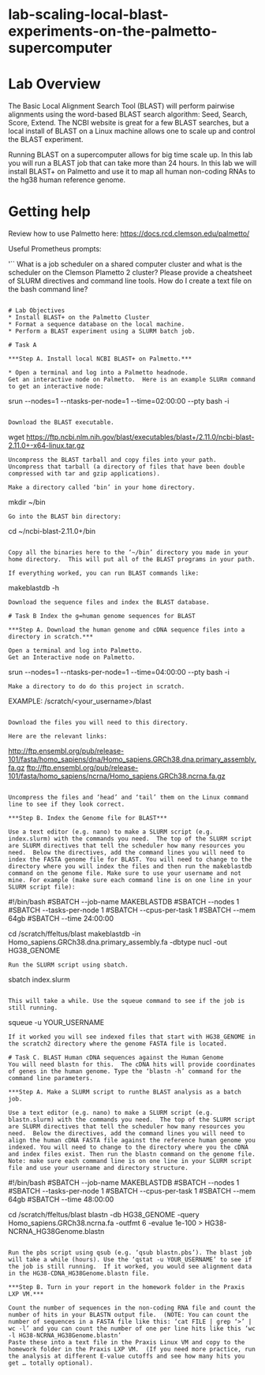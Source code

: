 # lab-scaling-local-blast-experiments-on-the-palmetto-supercomputer

# Lab Overview
The Basic Local Alignment Search Tool (BLAST) will perform pairwise alignments using the word-based BLAST search algorithm: Seed, Search, Score, Extend.  The NCBI website is great for a few BLAST searches, but a local install of BLAST on a Linux machine allows one to scale up and control the BLAST experiment. 

Running BLAST on a supercomputer allows for big time scale up.  In this lab you will run a BLAST job that can take more than 24 hours. In this lab we will install BLAST+ on Palmetto and use it to map all human non-coding RNAs to the hg38 human reference genome. 

# Getting help

Review how to use Palmetto here: https://docs.rcd.clemson.edu/palmetto/

Useful Prometheus prompts:

'``
What is a job scheduler on a shared computer cluster and what is the scheduler on the Clemson Plametto 2 cluster? 
Please provide a cheatsheet of SLURM directives and command line tools.
How do I create a text file on the bash command line?
```

# Lab Objectives
* Install BLAST+ on the Palmetto Cluster
* Format a sequence database on the local machine.
* Perform a BLAST experiment using a SLURM batch job.

# Task A

***Step A. Install local NCBI BLAST+ on Palmetto.***

* Open a terminal and log into a Palmetto headnode.
Get an interactive node on Palmetto.  Here is an example SLURm command to get an interactive node:

```
srun --nodes=1 --ntasks-per-node=1 --time=02:00:00 --pty bash -i
```

Download the BLAST executable.
```
wget https://ftp.ncbi.nlm.nih.gov/blast/executables/blast+/2.11.0/ncbi-blast-2.11.0+-x64-linux.tar.gz
```
Uncompress the BLAST tarball and copy files into your path.
Uncompress that tarball (a directory of files that have been double compressed with tar and gzip applications). 

Make a directory called ‘bin’ in your home directory. 

```
mkdir ~/bin
```
Go into the BLAST bin directory:

```
cd ~/ncbi-blast-2.11.0+/bin
```

Copy all the binaries here to the ‘~/bin’ directory you made in your home directory.  This will put all of the BLAST programs in your path. 

If everything worked, you can run BLAST commands like:

```
makeblastdb -h
```
Download the sequence files and index the BLAST database.

# Task B Index the g=human genome sequences for BLAST

***Step A. Download the human genome and cDNA sequence files into a directory in scratch.***

Open a terminal and log into Palmetto.
Get an Interactive node on Palmetto.
```
srun --nodes=1 --ntasks-per-node=1 --time=04:00:00 --pty bash -i
```
Make a directory to do do this project in scratch.

```
EXAMPLE: /scratch/<your_username>/blast
```

Download the files you will need to this directory.

Here are the relevant links:
```
http://ftp.ensembl.org/pub/release-101/fasta/homo_sapiens/dna/Homo_sapiens.GRCh38.dna.primary_assembly.fa.gz
ftp://ftp.ensembl.org/pub/release-101/fasta/homo_sapiens/ncrna/Homo_sapiens.GRCh38.ncrna.fa.gz
```

Uncompress the files and ‘head’ and ‘tail’ them on the Linux command line to see if they look correct.

***Step B. Index the Genome file for BLAST***

Use a text editor (e.g. nano) to make a SLURM script (e.g. index.slurm) with the commands you need.  The top of the SLURM script are SLURM directives that tell the scheduler how many resources you need.  Below the directives, add the command lines you will need to index the FASTA genome file for BLAST. You will need to change to the directory where you will index the files and then run the makeblastdb command on the genome file. Make sure to use your username and not mine. For example (make sure each command line is on one line in your SLURM script file):
```
#!/bin/bash
#SBATCH --job-name MAKEBLASTDB
#SBATCH --nodes 1
#SBATCH --tasks-per-node 1
#SBATCH --cpus-per-task 1
#SBATCH --mem 64gb
#SBATCH --time 24:00:00

cd /scratch/ffeltus/blast
makeblastdb -in Homo_sapiens.GRCh38.dna.primary_assembly.fa -dbtype nucl -out HG38_GENOME
```
Run the SLURM script using sbatch.

```
sbatch index.slurm
```

This will take a while. Use the squeue command to see if the job is still running.

```
squeue -u YOUR_USERNAME
```
If it worked you will see indexed files that start with HG38_GENOME in the scratch2 directory where the genome FASTA file is located.

# Task C. BLAST Human cDNA sequences against the Human Genome
You will need blastn for this.  The cDNA hits will provide coordinates of genes in the human genome. Type the ‘blastn -h’ command for the command line parameters.

***Step A. Make a SLURM script to runthe BLAST analysis as a batch job.

Use a text editor (e.g. nano) to make a SLURM script (e.g. blastn.slurm) with the commands you need.  The top of the SLURM script are SLURM directives that tell the scheduler how many resources you need.  Below the directives, add the command lines you will need to align the human cDNA FASTA file against the reference human genome you indexed. You will need to change to the directory where you the cDNA and index files exist. Then run the blastn command on the genome file. Note: make sure each command line is on one line in your SLURM script file and use your username and directory structure.

```
#!/bin/bash
#SBATCH --job-name MAKEBLASTDB
#SBATCH --nodes 1
#SBATCH --tasks-per-node 1
#SBATCH --cpus-per-task 1
#SBATCH --mem 64gb
#SBATCH --time 48:00:00

cd /scratch/ffeltus/blast
blastn -db HG38_GENOME -query Homo_sapiens.GRCh38.ncrna.fa -outfmt 6 -evalue 1e-100 > HG38-NCRNA_HG38Genome.blastn
```

Run the pbs script using qsub (e.g. ‘qsub blastn.pbs’). The blast job will take a while (hours). Use the ‘qstat -u YOUR_USERNAME’ to see if the job is still running.  If it worked, you would see alignment data in the HG38-CDNA_HG38Genome.blastn file.

***Step B. Turn in your report in the homework folder in the Praxis LXP VM.***

Count the number of sequences in the non-coding RNA file and count the number of hits in your BLASTN output file.  (NOTE: You can count the number of sequences in a FASTA file like this: ‘cat FILE | grep ‘>’ | wc -l’ and you can count the number of one per line hits like this ‘wc -l HG38-NCRNA_HG38Genome.blastn’
Paste these into a text file in the Praxis Linux VM and copy to the homework folder in the Praxis LXP VM.  (If you need more practice, run the analysis at different E-value cutoffs and see how many hits you get … totally optional).

